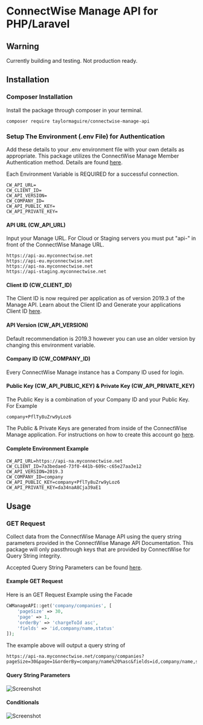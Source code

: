 # ConnectWise Manage API for PHP/Laravel

## Warning
Currently building and testing. Not production ready.

## Installation

### Composer Installation
Install the package through composer in your terminal.

```
composer require taylormaguire/connectwise-manage-api
```

### Setup The Environment (.env File) for Authentication
Add these details to your .env environment file with your own details as appropriate. This package utilizes the ConnectWise Manage Member Authentication method. Details are found [here](https://developer.connectwise.com/Products/Manage/Developer_Guide#Authentication).

Each Environment Variable is REQUIRED for a successful connection.

```
CW_API_URL=
CW_CLIENT_ID=
CW_API_VERSION=
CW_COMPANY_ID=
CW_API_PUBLIC_KEY=
CW_API_PRIVATE_KEY=
```

#### API URL (CW_API_URL)
Input your Manage URL. For Cloud or Staging servers you must put "api-" in front of the ConnectWise Manage URL.

```
https://api-au.myconnectwise.net
https://api-eu.myconnectwise.net
https://api-na.myconnectwise.net
https://api-staging.myconnectwise.net
```

#### Client ID (CW_CLIENT_ID)
The Client ID is now required per application as of version 2019.3 of the Manage API. Learn about the Client ID and Generate your applications Client ID [here](https://developer.connectwise.com/ClientID#What_is_a_clientId).

#### API Version (CW_API_VERSION)
Default recommendation is 2019.3 however you can use an older version by changing this environment variable.

#### Company ID (CW_COMPANY_ID)
Every ConnectWise Manage instance has a Company ID used for login.

#### Public Key (CW_API_PUBLIC_KEY) & Private Key (CW_API_PRIVATE_KEY)
The Public Key is a combination of your Company ID and your Public Key. For Example
```
company+PflTy8uZrw9yLoz6
```
The Public & Private Keys are generated from inside of the ConnectWise Manage application. For instructions on how to create this account go [here](https://developer.connectwise.com/Products/Manage/Developer_Guide#Authentication).

#### Complete Environment Example

```
CW_API_URL=https://api-na.myconnectwise.net
CW_CLIENT_ID=7a3bedaed-73f0-441b-609c-c65e27aa3e12
CW_API_VERSION=2019.3
CW_COMPANY_ID=company
CW_API_PUBLIC_KEY=company+PflTy8uZrw9yLoz6
CW_API_PRIVATE_KEY=da34naA8Cja39aE1
```
## Usage
### GET Request
Collect data from the ConnectWise Manage API using the query string parameters provided in the ConnectWise Manage API Documentation. This package will only passthrough keys that are provided by ConnectWise for Query String integrity.

Accepted Query String Parameters can be found [here](https://developer.connectwise.com/Products/Manage/Developer_Guide#Query_String_Parameters).

#### Example GET Request
Here is an GET Request Example using the Facade

```php
CWManageAPI::get('company/companies', [
    'pageSize' => 30,
    'page' => 1,
    'orderBy' => 'chargeToId asc',
    'fields' => 'id,company/name,status'
]);
```

The example above will output a query string of

```
https://api-na.myconnectwise.net/company/companies?pageSize=30&page=1&orderBy=company/name%20%asc&fields=id,company/name,status
```

#### Query String Parameters
![Screenshot](https://github.com/taylormaguire/connectwise-manage-api/blob/master/connectwise_query_string_parameters.png)
#### Conditionals
![Screenshot](https://github.com/taylormaguire/connectwise-manage-api/blob/master/connectwise_conditionals.png)
